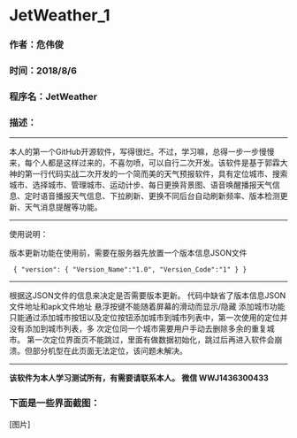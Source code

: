 # JetWeather_1
### 作者：危伟俊
### 时间：2018/8/6
### 程序名：JetWeather
### 描述：
***
本人的第一个GitHub开源软件，写得很烂。不过，学习嘛，总得一步一步慢慢来，每个人都是这样过来的，不喜勿喷，可以自行二次开发。该软件是基于郭霖大神的第一行代码实战二次开发的一个简而美的天气预报软件，具有定位城市、搜索城市、选择城市、管理城市、运动计步、每日更换背景图、语音唤醒播报天气信息、定时语音播报天气信息、下拉刷新、更换不同后台自动刷新频率、版本检测更新、天气消息提醒等功能。
***
使用说明：

版本更新功能在使用前，需要在服务器先放置一个版本信息JSON文件

`
{
  "version": {
           "Version_Name":"1.0",
           "Version_Code":"1"
            }
}`
***
根据这JSON文件的信息来决定是否需要版本更新。
代码中缺省了版本信息JSON文件地址和apk文件地址
悬浮按键不能随着屏幕的滑动而显示/隐藏
添加城市功能只能通过添加城市按钮以及定位按钮添加城市到城市列表中，第一次使用的定位并没有添加到城市列表，多
次定位同一个城市需要用户手动去删除多余的重复城市。
第一次定位界面页不能跳过，里面有做数据初始化，跳过后再进入软件会崩溃。但部分机型在此页面无法定位，该问题未解决。
***
**该软件为本人学习测试所有，有需要请联系本人。**
**微信  WWJ1436300433**
### 下面是一些界面截图：
[图片]
